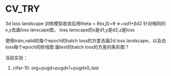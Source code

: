 # CV_TRY

3d loss landscape
训练模型收敛后用theta = θ(α,β)=θ ∗+αd1+βd2
针对相同的x,y去画loss lanscape图，
​loss lanscape的x是d1,y是d2,z是loss



使用train,valid的每个epoch的batch loss的方差去画2d loss landscape，以及总loss每个epoch的折线图
画test的batch loss的方差的条形图？



当前实验：
1. cifar-10: org+pugd+pugdx1+pugdx0_last
